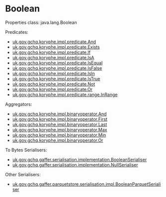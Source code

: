 # Boolean

Properties class: java.lang.Boolean


Predicates:

- [uk.gov.gchq.koryphe.impl.predicate.And](ref://../../../javadoc/koryphe/uk/gov/gchq/koryphe/impl/predicate/And.html)
- [uk.gov.gchq.koryphe.impl.predicate.Exists](ref://../../../javadoc/koryphe/uk/gov/gchq/koryphe/impl/predicate/Exists.html)
- [uk.gov.gchq.koryphe.impl.predicate.If](ref://../../../javadoc/koryphe/uk/gov/gchq/koryphe/impl/predicate/If.html)
- [uk.gov.gchq.koryphe.impl.predicate.IsA](ref://../../../javadoc/koryphe/uk/gov/gchq/koryphe/impl/predicate/IsA.html)
- [uk.gov.gchq.koryphe.impl.predicate.IsEqual](ref://../../../javadoc/koryphe/uk/gov/gchq/koryphe/impl/predicate/IsEqual.html)
- [uk.gov.gchq.koryphe.impl.predicate.IsFalse](ref://../../../javadoc/koryphe/uk/gov/gchq/koryphe/impl/predicate/IsFalse.html)
- [uk.gov.gchq.koryphe.impl.predicate.IsIn](ref://../../../javadoc/koryphe/uk/gov/gchq/koryphe/impl/predicate/IsIn.html)
- [uk.gov.gchq.koryphe.impl.predicate.IsTrue](ref://../../../javadoc/koryphe/uk/gov/gchq/koryphe/impl/predicate/IsTrue.html)
- [uk.gov.gchq.koryphe.impl.predicate.Not](ref://../../../javadoc/koryphe/uk/gov/gchq/koryphe/impl/predicate/Not.html)
- [uk.gov.gchq.koryphe.impl.predicate.Or](ref://../../../javadoc/koryphe/uk/gov/gchq/koryphe/impl/predicate/Or.html)
- [uk.gov.gchq.koryphe.impl.predicate.range.InRange](ref://../../../javadoc/koryphe/uk/gov/gchq/koryphe/impl/predicate/range/InRange.html)


Aggregators:

- [uk.gov.gchq.koryphe.impl.binaryoperator.And](ref://../../../javadoc/koryphe/uk/gov/gchq/koryphe/impl/binaryoperator/And.html)
- [uk.gov.gchq.koryphe.impl.binaryoperator.First](ref://../../../javadoc/koryphe/uk/gov/gchq/koryphe/impl/binaryoperator/First.html)
- [uk.gov.gchq.koryphe.impl.binaryoperator.Last](ref://../../../javadoc/koryphe/uk/gov/gchq/koryphe/impl/binaryoperator/Last.html)
- [uk.gov.gchq.koryphe.impl.binaryoperator.Max](ref://../../../javadoc/koryphe/uk/gov/gchq/koryphe/impl/binaryoperator/Max.html)
- [uk.gov.gchq.koryphe.impl.binaryoperator.Min](ref://../../../javadoc/koryphe/uk/gov/gchq/koryphe/impl/binaryoperator/Min.html)
- [uk.gov.gchq.koryphe.impl.binaryoperator.Or](ref://../../../javadoc/koryphe/uk/gov/gchq/koryphe/impl/binaryoperator/Or.html)


To Bytes Serialisers:

- [uk.gov.gchq.gaffer.serialisation.implementation.BooleanSerialiser](ref://../../../javadoc/gaffer/uk/gov/gchq/gaffer/serialisation/implementation/BooleanSerialiser.html)
- [uk.gov.gchq.gaffer.serialisation.implementation.NullSerialiser](ref://../../../javadoc/gaffer/uk/gov/gchq/gaffer/serialisation/implementation/NullSerialiser.html)

Other Serialisers:

- [uk.gov.gchq.gaffer.parquetstore.serialisation.impl.BooleanParquetSerialiser](ref://../../../javadoc/gaffer/uk/gov/gchq/gaffer/parquetstore/serialisation/impl/BooleanParquetSerialiser.html)

